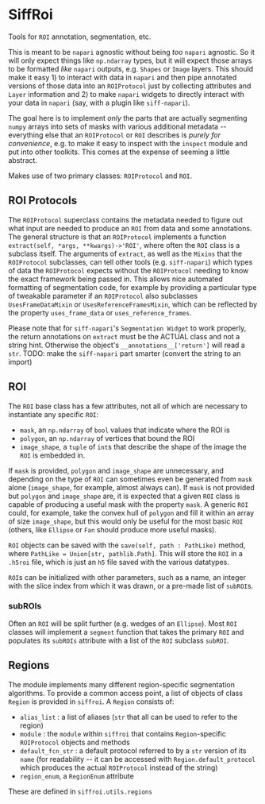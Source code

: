 # SiffRoi

Tools for `ROI` annotation, segmentation, etc.

This is meant to be `napari` agnostic without being _too_
`napari` agnostic. So it will only expect things like `np.ndarray`
types, but it will expect those arrays to be formatted _like_
`napari` outputs, e.g. `Shapes` or `Image` layers. This should make
it easy 1) to interact with data in `napari` and then pipe annotated
versions of those data into an `ROIProtocol` just by collecting attributes
and `Layer` information and 2) to make `napari` widgets to directly
interact with your data in `napari` (say, with a plugin like
`siff-napari`).

The goal here is to implement _only_ the parts that are actually
segmenting `numpy` arrays into sets of masks with various additional
metadata -- everything else that an `ROIProtocol` or `ROI` describes
is _purely for convenience_, e.g. to make it easy to inspect with
the `inspect` module and put into other toolkits. This comes at the
expense of seeming a little abstract.

Makes use of two primary classes: `ROIProtocol` and `ROI`.

## ROI Protocols

The `ROIProtocol` superclass contains the metadata needed to figure
out what input are needed to produce an `ROI` from data and some
annotations. The general structure is that an `ROIProtocol` implements
a function `extract(self, *args, **kwargs)->'ROI'`, where often
the `ROI` class is a subclass itself. The arguments of 
`extract`, as well as the `Mixins` that the `ROIProtocol` subclasses,
can tell other tools (e.g. `siff-napari`) which types of data
the `ROIProtocol` expects without the `ROIProtocol` needing to
know the exact framework being passed in. This allows nice
automated formatting of segmentation code, for example by
providing a particular type of tweakable parameter if an `ROIProtocol`
also subclasses `UsesFrameDataMixin` or `UsesReferenceFramesMixin`,
which can be reflected by the property `uses_frame_data` or 
`uses_reference_frames`.

Please note that for `siff-napari`'s `Segmentation Widget` to work properly, the
return annotations on `extract` must be the ACTUAL class and
not a string hint. Otherwise the object's `__annotations__['return']`
will read a `str`. TODO: make the `siff-napari` part smarter (convert
the string to an import)

## ROI

The `ROI` base class has a few attributes, not all of which
are necessary to instantiate any specific `ROI`:

- `mask`, an `np.ndarray` of `bool` values that indicate
where the ROI is
- `polygon`, an `np.ndarray` of vertices that bound the
ROI
- `image_shape`, a `tuple` of `int`s that describe the
shape of the image the `ROI` is embedded in.

If `mask` is provided, `polygon` and `image_shape` are
unnecessary, and depending on the type of `ROI` can sometimes
even be generated from `mask` alone (`image_shape`, for example,
almost always can). If `mask` is not provided but `polygon` and
`image_shape` are, it is expected that a given `ROI` class is capable
of producing a useful mask with the property `mask`. A generic
`ROI` could, for example, take the convex hull of `polygon` and
fill it within an array of size `image_shape`, but this would
only be useful for the most basic `ROI` (others, like `Ellipse`
or `Fan` should produce more useful masks).

`ROI` objects can be saved with the `save(self, path : PathLike)`
method, where `PathLike = Union[str, pathlib.Path]`. This will
store the `ROI` in a `.h5roi` file, which is just an `h5` file
saved with the various datatypes.

`ROI`s can be initialized with other parameters, such as a name,
an integer with the slice index from which it was drawn, or a
pre-made list of `subROI`s.

### subROIs

Often an `ROI` will be split further (e.g. wedges of an `Ellipse`).
Most `ROI` classes will implement a `segment` function that takes
the primary `ROI` and populates its `subROIs` attribute with a list
of the `ROI` subclass `subROI`.

## Regions

The module implements many different region-specific segmentation
algorithms. To provide a common access point, a list of
objects of class `Region` is provided in `siffroi`. A `Region`
consists of:
- `alias_list` : a list of aliases (`str` that all can be used to
refer to the region)
- `module` : the `module` within `siffroi` that contains
`Region`-specific `ROIProtocol` objects and methods
- `default_fcn_str` : a  default protocol referred to by a `str`
version of its `name` (for readability -- it can be accessed with
`Region.default_protocol` which produces the actual `ROIProtocol`
instead of the string) 
- `region_enum`, a `RegionEnum` attribute

These are defined in `siffroi.utils.regions`